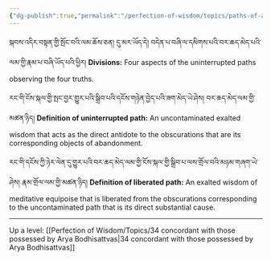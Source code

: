 ```yaml
---
{"dg-publish":true,"permalink":"/perfection-of-wisdom/topics/paths-of-abandonment/"}
---
```


སྐབས་འདིར་བསྟན་གྱི་སྤོང་བའི་ལམ་ཆོས་ཅན། དུ་མར་ཡོད་དེ། བདེན་པ་བཞི་ལ་དམིགས་པའི་བར་ཆད་མེད་པའི་ལམ་གྱི་རྣམ་པ་བཞི་ཡོད་པའི་ཕྱིར། 
**Divisions:** Four aspects of the uninterrupted paths observing the four truths.

རང་གི་ངོས་སྐལ་གྱི་སྤང་བྱར་གྱུར་པའི་སྒྲིབ་པའི་དངོས་གཉེན་བྱེད་པའི་ཟག་མེད་ཡེ་ཤེས། བར་ཆད་མེད་ལམ་གྱི་མཚན་ཉིད།
**Definition of uninterrupted path:** An uncontaminated exalted wisdom that acts as the direct antidote to the obscurations that are its corresponding objects of abandonment.

རང་གི་དངོས་ཀྱི་ཉེར་ལེན་དུ་གྱུར་པའི་བར་ཆད་མེད་ལམ་གྱི་ངོས་སྐལ་གྱི་སྒྲིབ་པ་ལས་གྲོལ་བའི་མཉམ་གཞག་ཡེ་ཤེས། རྣམ་གྲོལ་ལམ་གྱི་མཚན་ཉིད།
**Definition of liberated path:** An exalted wisdom of meditative equipoise that is liberated from the obscurations corresponding to the uncontaminated path that is its direct substantial cause.

---
Up a level: [[Perfection of Wisdom/Topics/34 concordant with those possessed by Arya Bodhisattvas\|34 concordant with those possessed by Arya Bodhisattvas]]